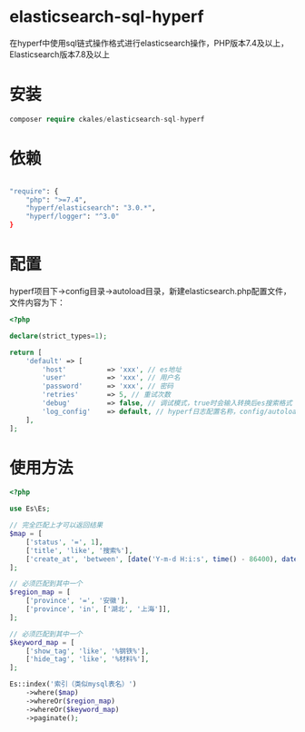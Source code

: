 # elasticsearch-sql-hyperf
在hyperf中使用sql链式操作格式进行elasticsearch操作，PHP版本7.4及以上，Elasticsearch版本7.8及以上

# 安装

```php
composer require ckales/elasticsearch-sql-hyperf
```

# 依赖

```bash

"require": {
    "php": ">=7.4",
    "hyperf/elasticsearch": "3.0.*",
    "hyperf/logger": "^3.0"
}

```

# 配置

hyperf项目下→config目录→autoload目录，新建elasticsearch.php配置文件，文件内容为下：

```php
<?php

declare(strict_types=1);

return [
    'default' => [
        'host' 		    => 'xxx', // es地址
        'user' 		    => 'xxx', // 用户名
        'password' 	    => 'xxx', // 密码
        'retries'	    => 5, // 重试次数
        'debug'	        => false, // 调试模式，true时会输入转换后es搜索格式
        'log_config'    => default, // hyperf日志配置名称，config/autoload/logger.php中配置
    ],
];

```

# 使用方法

```php
<?php

use Es\Es;

// 完全匹配上才可以返回结果
$map = [
    ['status', '=', 1],
    ['title', 'like', '搜索%'],
    ['create_at', 'between', [date('Y-m-d H:i:s', time() - 86400), date('Y-m-d H:i:s')]]
];

// 必须匹配到其中一个
$region_map = [
    ['province', '=', '安徽'],
    ['province', 'in', ['湖北', '上海']],
];

// 必须匹配到其中一个
$keyword_map = [
    ['show_tag', 'like', '%钢铁%'],
    ['hide_tag', 'like', '%材料%'],
];

Es::index('索引（类似mysql表名）')
    ->where($map)
    ->whereOr($region_map)
    ->whereOr($keyword_map)
    ->paginate();

```

